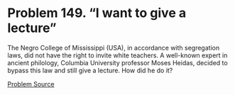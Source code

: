 # Problem 149. “I want to give a lecture”

The Negro College of Mississippi (USA), in accordance with segregation laws, did not have the right to invite white teachers. A well-known expert in ancient philology, Columbia University professor Moses Heidas, decided to bypass this law and still give a lecture. How did he do it?

[Problem Source](https://www.trizland.ru/tasks/1773/)